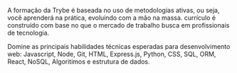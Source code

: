 A formação da Trybe é baseada no uso de metodologias ativas, ou seja, você aprenderá na prática, evoluindo com a mão na massa.
currículo é construído com base no que o mercado de trabalho busca em profissionais de tecnologia.

Domine as principais habilidades técnicas esperadas
para desenvolvimento web: Javascript, Node, Git, HTML, Express.js, Python, CSS, SQL, ORM, React, NoSQL, Algoritimos e estrutura de dados.
